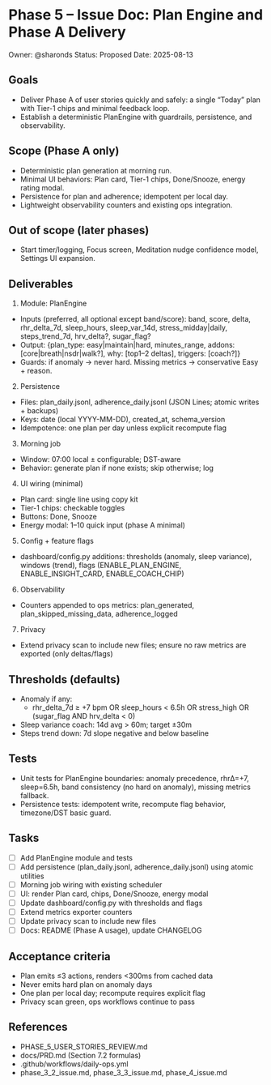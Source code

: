# Phase 5 – Issue Doc: Plan Engine and Phase A Delivery

Owner: @sharonds
Status: Proposed
Date: 2025-08-13

## Goals
- Deliver Phase A of user stories quickly and safely: a single “Today” plan with Tier-1 chips and minimal feedback loop.
- Establish a deterministic PlanEngine with guardrails, persistence, and observability.

## Scope (Phase A only)
- Deterministic plan generation at morning run.
- Minimal UI behaviors: Plan card, Tier-1 chips, Done/Snooze, energy rating modal.
- Persistence for plan and adherence; idempotent per local day.
- Lightweight observability counters and existing ops integration.

## Out of scope (later phases)
- Start timer/logging, Focus screen, Meditation nudge confidence model, Settings UI expansion.

## Deliverables
1) Module: PlanEngine
- Inputs (preferred, all optional except band/score): band, score, delta, rhr_delta_7d, sleep_hours, sleep_var_14d, stress_midday|daily, steps_trend_7d, hrv_delta?, sugar_flag?
- Output: {plan_type: easy|maintain|hard, minutes_range, addons: [core|breath|nsdr|walk?], why: [top1–2 deltas], triggers: [coach?]}
- Guards: if anomaly → never hard. Missing metrics → conservative Easy + reason.

2) Persistence
- Files: plan_daily.jsonl, adherence_daily.jsonl (JSON Lines; atomic writes + backups)
- Keys: date (local YYYY-MM-DD), created_at, schema_version
- Idempotence: one plan per day unless explicit recompute flag

3) Morning job
- Window: 07:00 local ± configurable; DST-aware
- Behavior: generate plan if none exists; skip otherwise; log

4) UI wiring (minimal)
- Plan card: single line using copy kit
- Tier-1 chips: checkable toggles
- Buttons: Done, Snooze
- Energy modal: 1–10 quick input (phase A minimal)

5) Config + feature flags
- dashboard/config.py additions: thresholds (anomaly, sleep variance), windows (trend), flags (ENABLE_PLAN_ENGINE, ENABLE_INSIGHT_CARD, ENABLE_COACH_CHIP)

6) Observability
- Counters appended to ops metrics: plan_generated, plan_skipped_missing_data, adherence_logged

7) Privacy
- Extend privacy scan to include new files; ensure no raw metrics are exported (only deltas/flags)

## Thresholds (defaults)
- Anomaly if any:
  - rhr_delta_7d ≥ +7 bpm OR sleep_hours < 6.5h OR stress_high OR (sugar_flag AND hrv_delta < 0)
- Sleep variance coach: 14d avg > 60m; target ±30m
- Steps trend down: 7d slope negative and below baseline

## Tests
- Unit tests for PlanEngine boundaries: anomaly precedence, rhrΔ=+7, sleep=6.5h, band consistency (no hard on anomaly), missing metrics fallback.
- Persistence tests: idempotent write, recompute flag behavior, timezone/DST basic guard.

## Tasks
- [ ] Add PlanEngine module and tests
- [ ] Add persistence (plan_daily.jsonl, adherence_daily.jsonl) using atomic utilities
- [ ] Morning job wiring with existing scheduler
- [ ] UI: render Plan card, chips, Done/Snooze, energy modal
- [ ] Update dashboard/config.py with thresholds and flags
- [ ] Extend metrics exporter counters
- [ ] Update privacy scan to include new files
- [ ] Docs: README (Phase A usage), update CHANGELOG

## Acceptance criteria
- Plan emits ≤3 actions, renders <300ms from cached data
- Never emits hard plan on anomaly days
- One plan per local day; recompute requires explicit flag
- Privacy scan green, ops workflows continue to pass

## References
- PHASE_5_USER_STORIES_REVIEW.md
- docs/PRD.md (Section 7.2 formulas)
- .github/workflows/daily-ops.yml
- phase_3_2_issue.md, phase_3_3_issue.md, phase_4_issue.md
